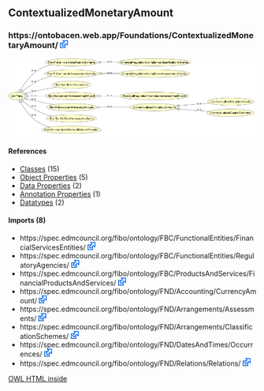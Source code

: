 <div class='summary'><h2>ContextualizedMonetaryAmount</h2>
<h3>https://ontobacen.web.app/Foundations/ContextualizedMonetaryAmount/ 
<a href='https://ontobacen.web.app/Foundations/ContextualizedMonetaryAmount/' class='urlOption' target='_blank' ><img src="./OWLDoc/images/external.png" title="Attempt to open link in another window" /></a></h3>

<img src="OWLViz.png" />

<div id='ContextualizedMonetaryAmount'>
<h4>References</h4>
<div class='codebox'>
<ul>
<li>
<a href='https://htmlpreview.github.io/?https://github.com/filipepolizel/ontobacen/blob/master/public/Foundations/ContextualizedMonetaryAmount/OWLDoc/classes/index-ContextualizedMonetaryAmount.html' >Classes</a> (15)
</li>
<li>
<a href='https://htmlpreview.github.io/?https://github.com/filipepolizel/ontobacen/blob/master/public/Foundations/ContextualizedMonetaryAmount/OWLDoc/objectproperties/index-ContextualizedMonetaryAmount.html' >Object Properties</a> (5)
</li>
<li>
<a href='https://htmlpreview.github.io/?https://github.com/filipepolizel/ontobacen/blob/master/public/Foundations/ContextualizedMonetaryAmount/OWLDoc/dataproperties/index-ContextualizedMonetaryAmount.html' >Data Properties</a> (2)
</li>
<li>
<a href='https://htmlpreview.github.io/?https://github.com/filipepolizel/ontobacen/blob/master/public/Foundations/ContextualizedMonetaryAmount/OWLDoc/annotationproperties/index-ContextualizedMonetaryAmount.html' >Annotation Properties</a> (1)
</li>
<li>
<a href='https://htmlpreview.github.io/?https://github.com/filipepolizel/ontobacen/blob/master/public/Foundations/ContextualizedMonetaryAmount/OWLDoc/datatypes/index-ContextualizedMonetaryAmount.html' >Datatypes</a> (2)
</li>
</ul>
</div>
</div><!-- contextualizedmonetaryamount -->


<div id='imports_(8)'>
<h4>Imports (8)</h4>
<div class='codebox'>
<ul>
<li class="asserted">https://spec.edmcouncil.org/fibo/ontology/FBC/FunctionalEntities/FinancialServicesEntities/ 
<a href='https://spec.edmcouncil.org/fibo/ontology/FBC/FunctionalEntities/FinancialServicesEntities/' class='urlOption' target='_blank' ><img src="./OWLDoc/images/external.png" title="Attempt to open link in another window" /></a></li>
<li class="asserted">https://spec.edmcouncil.org/fibo/ontology/FBC/FunctionalEntities/RegulatoryAgencies/ 
<a href='https://spec.edmcouncil.org/fibo/ontology/FBC/FunctionalEntities/RegulatoryAgencies/' class='urlOption' target='_blank' ><img src="./OWLDoc/images/external.png" title="Attempt to open link in another window" /></a></li>
<li class="asserted">https://spec.edmcouncil.org/fibo/ontology/FBC/ProductsAndServices/FinancialProductsAndServices/ 
<a href='https://spec.edmcouncil.org/fibo/ontology/FBC/ProductsAndServices/FinancialProductsAndServices/' class='urlOption' target='_blank' ><img src="./OWLDoc/images/external.png" title="Attempt to open link in another window" /></a></li>
<li class="asserted">https://spec.edmcouncil.org/fibo/ontology/FND/Accounting/CurrencyAmount/ 
<a href='https://spec.edmcouncil.org/fibo/ontology/FND/Accounting/CurrencyAmount/' class='urlOption' target='_blank' ><img src="./OWLDoc/images/external.png" title="Attempt to open link in another window" /></a></li>
<li class="asserted">https://spec.edmcouncil.org/fibo/ontology/FND/Arrangements/Assessments/ 
<a href='https://spec.edmcouncil.org/fibo/ontology/FND/Arrangements/Assessments/' class='urlOption' target='_blank' ><img src="./OWLDoc/images/external.png" title="Attempt to open link in another window" /></a></li>
<li class="asserted">https://spec.edmcouncil.org/fibo/ontology/FND/Arrangements/ClassificationSchemes/ 
<a href='https://spec.edmcouncil.org/fibo/ontology/FND/Arrangements/ClassificationSchemes/' class='urlOption' target='_blank' ><img src="./OWLDoc/images/external.png" title="Attempt to open link in another window" /></a></li>
<li class="asserted">https://spec.edmcouncil.org/fibo/ontology/FND/DatesAndTimes/Occurrences/ 
<a href='https://spec.edmcouncil.org/fibo/ontology/FND/DatesAndTimes/Occurrences/' class='urlOption' target='_blank' ><img src="./OWLDoc/images/external.png" title="Attempt to open link in another window" /></a></li>
<li class="asserted">https://spec.edmcouncil.org/fibo/ontology/FND/Relations/Relations/ 
<a href='https://spec.edmcouncil.org/fibo/ontology/FND/Relations/Relations/' class='urlOption' target='_blank' ><img src="./OWLDoc/images/external.png" title="Attempt to open link in another window" /></a></li>
</ul>
</div>
</div><!-- imports (8) -->

</div> <!-- summary -->
<p class='footer'>
<a href='http://code.google.com/p/ontology-browser/' target='_blank'>OWL HTML inside</a>
</p>
